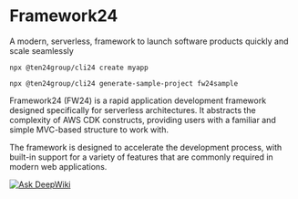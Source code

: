 # Framework24

A modern, serverless, framework to launch software products quickly and scale seamlessly

```shell
npx @ten24group/cli24 create myapp
```

```shell
npx @ten24group/cli24 generate-sample-project fw24sample
```

Framework24 (FW24) is a rapid application development framework designed specifically for serverless architectures. It abstracts the complexity of AWS CDK constructs, providing users with a familiar and simple MVC-based structure to work with.

The framework is designed to accelerate the development process, with built-in support for a variety of features that are commonly required in modern web applications.


[![Ask DeepWiki](https://deepwiki.com/badge.svg)](https://deepwiki.com/ten24group/fw24)
